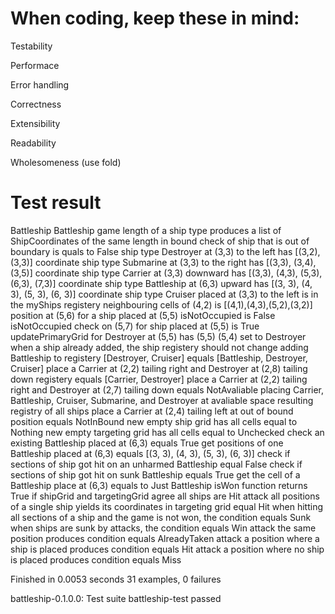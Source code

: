 # When coding, keep these in mind:

Testability

Performace

Error handling

Correctness

Extensibility

Readability

Wholesomeness (use fold)

# Test result

Battleship
  Battleship game
    length of a ship type produces a list of ShipCoordinates of the same length
    in bound check of ship that is out of boundary is quals to False
    ship type Destroyer at (3,3) to the left has [(3,2), (3,3)] coordinate
    ship type Submarine at (3,3) to the right has [(3,3), (3,4), (3,5)] coordinate
    ship type Carrier at (3,3) downward has [(3,3), (4,3), (5,3), (6,3), (7,3)] coordinate
    ship type Battleship at (6,3) upward has [(3, 3), (4, 3), (5, 3), (6, 3)] coordinate
    ship type Cruiser placed at (3,3) to the left is in the myShips registery
    neighbouring cells of (4,2) is [(4,1),(4,3),(5,2),(3,2)]
    position at (5,6) for a ship placed at (5,5) isNotOccupied is False
    isNotOccupied check on (5,7) for ship placed at (5,5) is True
    updatePrimaryGrid for Destroyer at (5,5) has (5,5) (5,4) set to Destroyer
    when a ship already added, the ship registery should not change
    adding Battleship to registery [Destroyer, Cruiser] equals [Battleship, Destroyer, Cruiser]
    place a Carrier at (2,2) tailing right and Destroyer at (2,8) tailing down registery equals [Carrier, Destroyer]
    place a Carrier at (2,2) tailing right and Destroyer at (2,7) tailing down equals NotAvaliable
    placing Carrier, Battleship, Cruiser, Submarine, and Destroyer at avaliable space resulting registry of all ships
    place a Carrier at (2,4) tailing left at out of bound position equals NotInBound
    new empty ship grid has all cells equal to Nothing
    new empty targeting grid has all cells equal to Unchecked
    check an existing Battleship placed at (6,3) equals True
    get positions of one Battleship placed at (6,3) equals [(3, 3), (4, 3), (5, 3), (6, 3)]
    check if sections of ship got hit on an unharmed Battleship equal False
    check if sections of ship got hit on sunk Battleship equals True
    get the cell of a Battleship place at (6,3) equals to Just Battleship
    isWon function returns True if shipGrid and targetingGrid agree all ships are Hit
    attack all positions of a single ship yields its coordinates in targeting grid equal Hit
    when hitting all sections of a ship and the game is not won, the condition equals Sunk
    when ships are sunk by attacks, the condition equals Win
    attack the same position produces condition equals AlreadyTaken
    attack a position where a ship is placed produces condition equals Hit
    attack a position where no ship is placed produces condition equals Miss

Finished in 0.0053 seconds
31 examples, 0 failures
             
battleship-0.1.0.0: Test suite battleship-test passed
